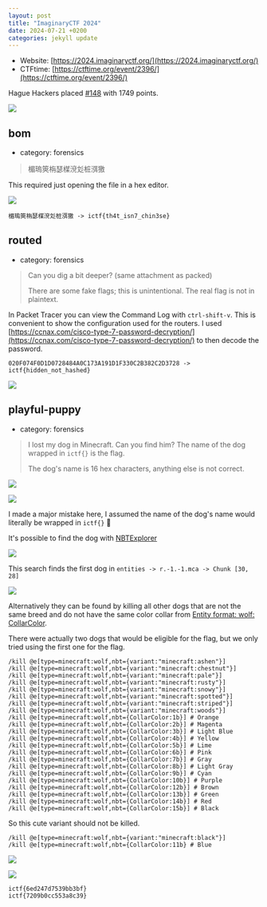 ```yaml
---
layout: post
title: "ImaginaryCTF 2024"
date: 2024-07-21 +0200
categories: jekyll update
---
```

- Website: [https://2024.imaginaryctf.org/](https://2024.imaginaryctf.org/)
- CTFtime: [https://ctftime.org/event/2396/](https://ctftime.org/event/2396/)

Hague Hackers placed [#148](https://2024.imaginaryctf.org/Leaderboard.html) with 1749 points.

![](https://ketho.github.io/data/img/ictf/team.png)

## bom
- category: forensics
> 楣瑦筴栴瑟楳渷彣桩渳獥

This required just opening the file in a hex editor.

![](https://ketho.github.io/data/img/ictf/bom.png)

```
楣瑦筴栴瑟楳渷彣桩渳獥 -> ictf{th4t_isn7_chin3se}
```

## routed
- category: forensics
> Can you dig a bit deeper? (same attachment as packed)
> 
> There are some fake flags; this is unintentional. The real flag is not in plaintext.

In Packet Tracer you can view the Command Log with `ctrl-shift-v`. This is convenient to show the configuration used for the routers. I used [https://ccnax.com/cisco-type-7-password-decryption/](https://ccnax.com/cisco-type-7-password-decryption/) to then decode the password.

```
020F074F0D1D0728484A0C173A191D1F330C2B382C2D3728 -> ictf{hidden_not_hashed}
```

![](https://ketho.github.io/data/img/ictf/routed.png)

## playful-puppy
- category: forensics
> I lost my dog in Minecraft. Can you find him? The name of the dog wrapped in `ictf{}` is the flag.
> 
> The dog's name is 16 hex characters, anything else is not correct.

![](https://ketho.github.io/data/img/ictf/puppy1.png)

![](https://ketho.github.io/data/img/ictf/puppy2.png)

I made a major mistake here, I assumed the name of the dog's name would literally be wrapped in `ictf{}` 🤦

It's possible to find the dog with [NBTExplorer](https://github.com/jaquadro/NBTExplorer)

![](https://ketho.github.io/data/img/ictf/puppy_nbt1.png)

This search finds the first dog in `entities -> r.-1.-1.mca -> Chunk [30, 28]`

![](https://ketho.github.io/data/img/ictf/puppy_nbt2.png)

Alternatively they can be found by killing all other dogs that are not the same breed and do not have the same color collar from [Entity format: wolf: CollarColor](https://minecraft.wiki/w/Entity_format#Mobs).

There were actually two dogs that would be eligible for the flag, but we only tried using the first one for the flag.
```
/kill @e[type=minecraft:wolf,nbt={variant:"minecraft:ashen"}]
/kill @e[type=minecraft:wolf,nbt={variant:"minecraft:chestnut"}]
/kill @e[type=minecraft:wolf,nbt={variant:"minecraft:pale"}]
/kill @e[type=minecraft:wolf,nbt={variant:"minecraft:rusty"}]
/kill @e[type=minecraft:wolf,nbt={variant:"minecraft:snowy"}]
/kill @e[type=minecraft:wolf,nbt={variant:"minecraft:spotted"}]
/kill @e[type=minecraft:wolf,nbt={variant:"minecraft:striped"}]
/kill @e[type=minecraft:wolf,nbt={variant:"minecraft:woods"}]
/kill @e[type=minecraft:wolf,nbt={CollarColor:1b}] # Orange
/kill @e[type=minecraft:wolf,nbt={CollarColor:2b}] # Magenta
/kill @e[type=minecraft:wolf,nbt={CollarColor:3b}] # Light Blue
/kill @e[type=minecraft:wolf,nbt={CollarColor:4b}] # Yellow
/kill @e[type=minecraft:wolf,nbt={CollarColor:5b}] # Lime
/kill @e[type=minecraft:wolf,nbt={CollarColor:6b}] # Pink
/kill @e[type=minecraft:wolf,nbt={CollarColor:7b}] # Gray
/kill @e[type=minecraft:wolf,nbt={CollarColor:8b}] # Light Gray
/kill @e[type=minecraft:wolf,nbt={CollarColor:9b}] # Cyan
/kill @e[type=minecraft:wolf,nbt={CollarColor:10b}] # Purple
/kill @e[type=minecraft:wolf,nbt={CollarColor:12b}] # Brown
/kill @e[type=minecraft:wolf,nbt={CollarColor:13b}] # Green
/kill @e[type=minecraft:wolf,nbt={CollarColor:14b}] # Red
/kill @e[type=minecraft:wolf,nbt={CollarColor:15b}] # Black
```

So this cute variant should not be killed.
```
/kill @e[type=minecraft:wolf,nbt={variant:"minecraft:black"}]
/kill @e[type=minecraft:wolf,nbt={CollarColor:11b} # Blue
```

![](https://ketho.github.io/data/img/ictf/puppy3.png)

![](https://ketho.github.io/data/img/ictf/puppy4.png)

```
ictf{6ed247d7539bb3bf}
ictf{7209b0cc553a8c39}
```
